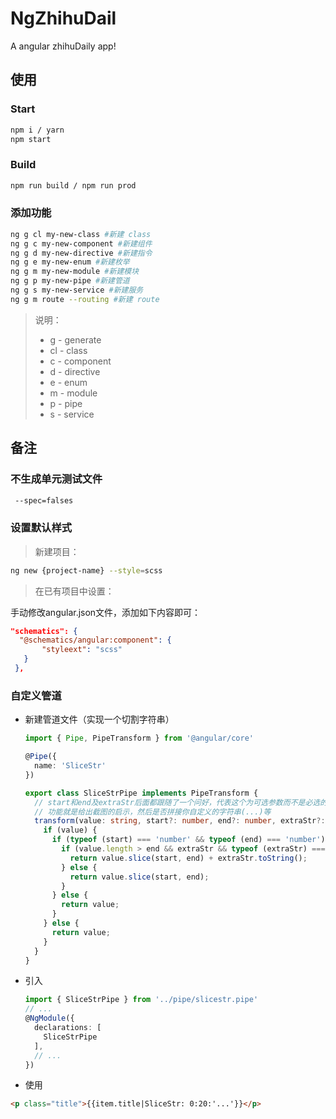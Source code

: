 # NgZhihuDail

A angular zhihuDaily app!


## 使用

### Start

```sh
npm i / yarn
npm start
```

### Build

```sh
npm run build / npm run prod
```

### 添加功能

```sh
ng g cl my-new-class #新建 class
ng g c my-new-component #新建组件
ng g d my-new-directive #新建指令
ng g e my-new-enum #新建枚举
ng g m my-new-module #新建模块
ng g p my-new-pipe #新建管道
ng g s my-new-service #新建服务
ng g m route --routing #新建 route
```

> 说明：
> - g - generate
> - cl - class
> - c - component
> - d - directive
> - e - enum
> - m - module
> - p - pipe
> - s - service

## 备注

### 不生成单元测试文件

```sh
 --spec=falses
```

### 设置默认样式

> 新建项目：

```sh
ng new {project-name} --style=scss  
```

> 在已有项目中设置：

手动修改angular.json文件，添加如下内容即可：

```json
"schematics": {  
  "@schematics/angular:component": {  
       "styleext": "scss"  
   }  
 },
```

### 自定义管道

- 新建管道文件（实现一个切割字符串）

  ```ts
  import { Pipe, PipeTransform } from '@angular/core'

  @Pipe({
    name: 'SliceStr'
  })

  export class SliceStrPipe implements PipeTransform {
    // start和end及extraStr后面都跟随了一个问好，代表这个为可选参数而不是必选的
    // 功能就是给出截图的启示，然后是否拼接你自定义的字符串(...)等
    transform(value: string, start?: number, end?: number, extraStr?: string): string {
      if (value) {
        if (typeof (start) === 'number' && typeof (end) === 'number') {
          if (value.length > end && extraStr && typeof (extraStr) === 'string') {
            return value.slice(start, end) + extraStr.toString();
          } else {
            return value.slice(start, end);
          }
        } else {
          return value;
        }
      } else {
        return value;
      }
    }
  }
  ```

- 引入

  ```ts
  import { SliceStrPipe } from '../pipe/slicestr.pipe'
  // ...
  @NgModule({
    declarations: [
      SliceStrPipe
    ],
    // ...
  })
  ```

- 使用

```html
<p class="title">{{item.title|SliceStr: 0:20:'...'}}</p>
```
